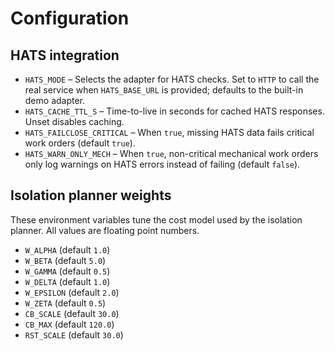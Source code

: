 # Configuration

## HATS integration

- `HATS_MODE` – Selects the adapter for HATS checks. Set to `HTTP` to call the real service when `HATS_BASE_URL` is provided; defaults to the built-in demo adapter.
- `HATS_CACHE_TTL_S` – Time-to-live in seconds for cached HATS responses. Unset disables caching.
- `HATS_FAILCLOSE_CRITICAL` – When `true`, missing HATS data fails critical work orders (default `true`).
- `HATS_WARN_ONLY_MECH` – When `true`, non-critical mechanical work orders only log warnings on HATS errors instead of failing (default `false`).

## Isolation planner weights

These environment variables tune the cost model used by the isolation planner. All values are floating point numbers.

- `W_ALPHA` (default `1.0`)
- `W_BETA` (default `5.0`)
- `W_GAMMA` (default `0.5`)
- `W_DELTA` (default `1.0`)
- `W_EPSILON` (default `2.0`)
- `W_ZETA` (default `0.5`)
- `CB_SCALE` (default `30.0`)
- `CB_MAX` (default `120.0`)
- `RST_SCALE` (default `30.0`)
